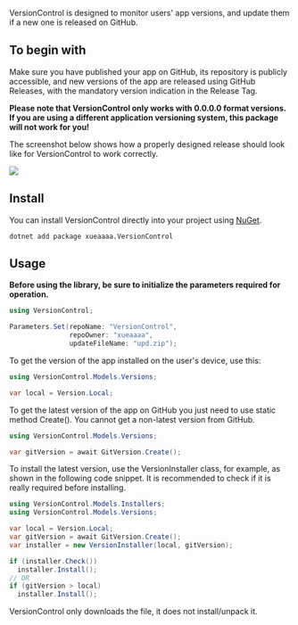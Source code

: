 VersionControl is designed to monitor users' app versions, and update them if a new one is released on GitHub. 

## To begin with
Make sure you have published your app on GitHub, its repository is publicly accessible, and new versions of the app are released using GitHub Releases, with the mandatory version indication in the Release Tag.

**Please note that VersionControl only works with 0.0.0.0 format versions. If you are using a different application versioning system, this package will not work for you!**

The screenshot below shows how a properly designed release should look like for VersionControl to work correctly.

![](https://i.imgur.com/XHNtWWA.png)

## Install
You can install VersionControl directly into your project using [NuGet](https://www.nuget.org/packages/xueaaaa.VersionControl/).
```
dotnet add package xueaaaa.VersionControl
```

## Usage

**Before using the library, be sure to initialize the parameters required for operation.**
```csharp
using VersionControl;

Parameters.Set(repoName: "VersionControl",
               repoOwner: "xueaaaa",
               updateFileName: "upd.zip");
```

To get the version of the app installed on the user's device, use this:
```csharp
using VersionControl.Models.Versions;

var local = Version.Local;
```

To get the latest version of the app on GitHub you just need to use static method Create(). You cannot get a non-latest version from GitHub.
```csharp
using VersionControl.Models.Versions;

var gitVersion = await GitVersion.Create();
```

To install the latest version, use the VersionInstaller class, for example, as shown in the following code snippet. It is recommended to check if it is really required before installing.
```csharp
using VersionControl.Models.Installers;
using VersionControl.Models.Versions;

var local = Version.Local;
var gitVersion = await GitVersion.Create();
var installer = new VersionInstaller(local, gitVersion);

if (installer.Check())
  installer.Install();
// OR
if (gitVersion > local)
  installer.Install();
```

VersionControl only downloads the file, it does not install/unpack it.
